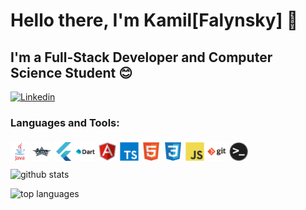 # Hello there, I'm Kamil[Falynsky] 👋
## I'm a Full-Stack Developer and Computer Science Student 😊
[![Linkedin](https://img.shields.io/badge/linkedin-%230077B5.svg?&style=for-the-badge&logo=linkedin&logoColor=white)](https://www.linkedin.com/in/kamil-falinski/)

### Languages and Tools:
<a href="#"><img align="left" style="margin-right:5px;margin-top:5px;" alt="Java" title="Java" width="30px" src="https://github.com/devicons/devicon/blob/master/icons/java/java-original-wordmark.svg" /></a>

<a href="#"><img align="left" alt="Groovy" title="Groovy" style="margin-right:5px;margin-top:5px;" width="30px" src="https://github.com/devicons/devicon/blob/master/icons/groovy/groovy-original.svg" /></a>

<a href="#"><img align="left" alt="Flutter" title="Flutter" style="margin-right:5px;margin-top:5px;" width="30px" src="https://github.com/devicons/devicon/blob/master/icons/flutter/flutter-original.svg" /></a>

<a href="#"><img align="left" alt="Dart" title="Dart" style="margin-right:5px;margin-top:5px;" width="30px" src="https://github.com/devicons/devicon/blob/master/icons/dart/dart-original-wordmark.svg" /></a>

<a href="#"><img align="left" alt="Angular" title="Angular" style="margin-right:5px;margin-top:5px;" width="30px" src="https://github.com/devicons/devicon/blob/master/icons/angularjs/angularjs-original.svg" /></a>

<a href="#"><img align="left" alt="TypeScript" title="TypeScript" style="margin-right:5px;margin-top:5px;" width="30px" src="https://github.com/devicons/devicon/blob/master/icons/typescript/typescript-original.svg" /></a>

<a href="#"><img align="left" alt="HTML5" title="HTML5" style="margin-right:5px;margin-top:5px;" width="30px" src="https://github.com/devicons/devicon/blob/master/icons/html5/html5-original.svg" /></a>

<a href="#"><img align="left" alt="CSS3" title="CSS3" style="margin-right:5px;margin-top:5px;" width="30px" src="https://github.com/devicons/devicon/blob/master/icons/css3/css3-original.svg" /></a>

<a href="#"><img align="left" alt="JavaScript" title="JavaScript" style="margin-right:5px;margin-top:5px;" width="30px" src="https://github.com/devicons/devicon/blob/master/icons/javascript/javascript-original.svg" /></a>

<a href="#"><img align="left" alt="Git" title="Git" style="margin-right:5px;margin-top:5px;" width="30px" src="https://github.com/devicons/devicon/blob/master/icons/git/git-original-wordmark.svg" /></a>

<a href="#"><img align="left" style="margin-right:5px;margin-top:5px;" alt="Terminal" title="Terminal" width="30px" src="https://raw.githubusercontent.com/github/explore/80688e429a7d4ef2fca1e82350fe8e3517d3494d/topics/terminal/terminal.png" /></a><br><br>  

![github stats](https://github-readme-stats.vercel.app/api?username=Falynsky&count_private=true&show_icons=true&theme=onedark&hide=prs,issues&custom_title=Falynsky%20GitHub%20Stats)


![top languages](https://github-readme-stats.vercel.app/api/top-langs/?username=Falynsky&layout=compact&theme=onedark)
